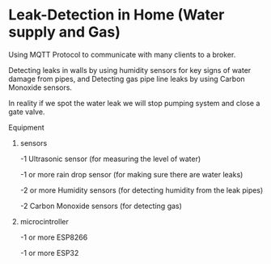 # Leak-Detection in Home (Water supply and Gas)

Using MQTT Protocol to communicate with many clients to a broker.

Detecting leaks in walls by using humidity sensors for key signs of water damage from pipes, and Detecting gas pipe line leaks by using Carbon Monoxide sensors.

In reality if we spot the water leak we will stop pumping system and close a gate valve.

Equipment

1. sensors

   -1 Ultrasonic sensor (for measuring the level of water)
   
   -1 or more rain drop sensor (for making sure there are water leaks)
   
   -2 or more Humidity sensors (for detecting humidity from the leak pipes)
   
   -2 Carbon Monoxide sensors (for detecting gas)
   
2. microcintroller

   -1 or more ESP8266
   
   -1 or more ESP32 
